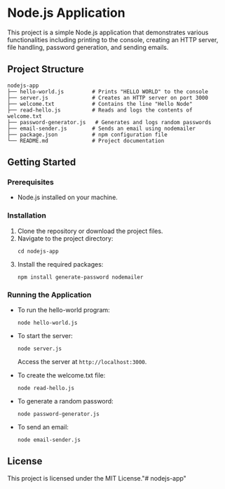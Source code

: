 # Node.js Application

This project is a simple Node.js application that demonstrates various functionalities including printing to the console, creating an HTTP server, file handling, password generation, and sending emails.

## Project Structure

```
nodejs-app
├── hello-world.js         # Prints "HELLO WORLD" to the console
├── server.js              # Creates an HTTP server on port 3000
├── welcome.txt            # Contains the line "Hello Node"
├── read-hello.js          # Reads and logs the contents of welcome.txt
├── password-generator.js   # Generates and logs random passwords
├── email-sender.js        # Sends an email using nodemailer
├── package.json           # npm configuration file
└── README.md              # Project documentation
```

## Getting Started

### Prerequisites

- Node.js installed on your machine.

### Installation

1. Clone the repository or download the project files.
2. Navigate to the project directory:
   ```
   cd nodejs-app
   ```
3. Install the required packages:
   ```
   npm install generate-password nodemailer
   ```

### Running the Application

- To run the hello-world program:
  ```
  node hello-world.js
  ```

- To start the server:
  ```
  node server.js
  ```
  Access the server at `http://localhost:3000`.

- To create the welcome.txt file:
  ```
  node read-hello.js
  ```

- To generate a random password:
  ```
  node password-generator.js
  ```

- To send an email:
  ```
  node email-sender.js
  ```

## License

This project is licensed under the MIT License."# nodejs-app" 
